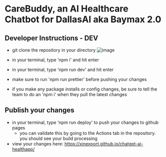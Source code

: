 # CareBuddy, an AI Healthcare Chatbot for DallasAI aka Baymax 2.0

## Developer Instructions - DEV

- git clone the repository in your directory
  ![image](https://github.com/user-attachments/assets/4d805a50-a9f6-449b-be61-77ed2b5179ce)

- in your terminal, type 'npm i' and hit enter

- in your terminal, type 'npm run dev' and hit enter

- make sure to run 'npm run prettier' before pushing your changes

- if you make any package installs or config changes, be sure to tell the team to do an 'npm i' when they pull the latest changes

## Publish your changes

- in your terminal, type 'npm run deploy' to push your changes to github pages
  - you can validate this by going to the Actions tab in the repository. you should see your build processing
- view your changes here: https://xinexport.github.io/chatgpt-ai-healthapp/
